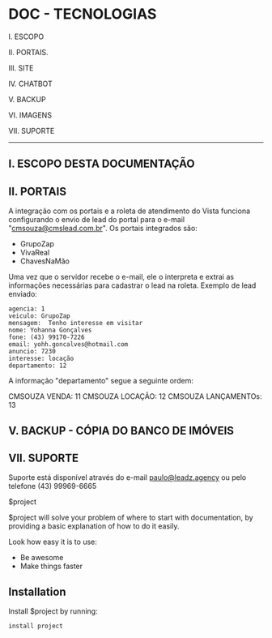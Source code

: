 DOC - TECNOLOGIAS
========

I. ESCOPO

II. PORTAIS.

III. SITE

IV. CHATBOT

V. BACKUP

VI. IMAGENS

VII. SUPORTE

--------

I. ESCOPO DESTA DOCUMENTAÇÃO
--------


II. PORTAIS
--------

A integração com os portais e a roleta de atendimento do Vista funciona configurando o envio de lead do portal para o e-mail "cmsouza@cmslead.com.br".
Os portais integrados são:

- GrupoZap
- VivaReal
- ChavesNaMão

Uma vez que o servidor recebe o e-mail, ele o interpreta e extrai as informações necessárias para cadastrar o lead na roleta.
Exemplo de lead enviado:

    agencia: 1
    veiculo: GrupoZap
    mensagem:  Tenho interesse em visitar  
    nome: Yohanna Gonçalves
    fone: (43) 99170-7226
    email: yohh.goncalves@hotmail.com
    anuncio: 7230
    interesse: locação
    departamento: 12

A informação "departamento" segue a seguinte ordem:

CMSOUZA VENDA: 11
CMSOUZA LOCAÇÃO: 12
CMSOUZA LANÇAMENTOs: 13

V. BACKUP - CÓPIA DO BANCO DE IMÓVEIS
--------

VII. SUPORTE
--------

Suporte está disponível através do e-mail paulo@leadz.agency ou pelo telefone (43) 99969-6665





$project


$project will solve your problem of where to start with documentation,
by providing a basic explanation of how to do it easily.

Look how easy it is to use:



- Be awesome
- Make things faster

Installation
------------

Install $project by running:

    install project

